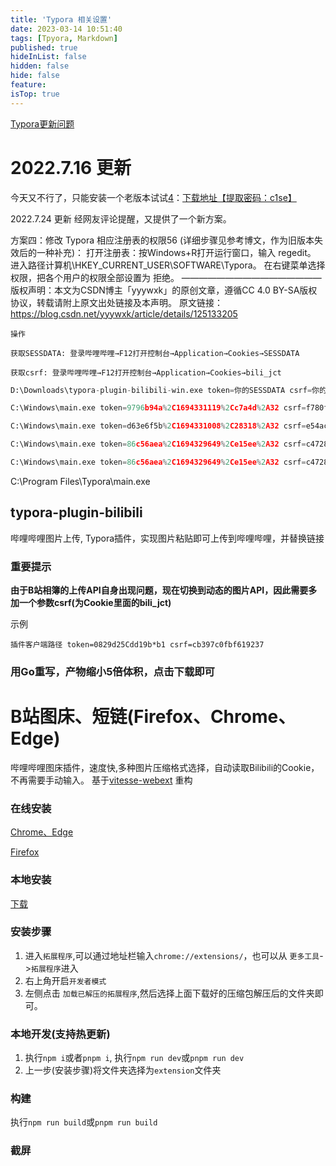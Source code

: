 ```yaml
---
title: 'Typora 相关设置'
date: 2023-03-14 10:51:40
tags: [Tpyora, Markdown]
published: true
hideInList: false
hidden: false
hide: false
feature: 
isTop: true
---
```



[Typora更新问题](https://blog.csdn.net/yyywxk/article/details/125133205)

# 2022.7.16 更新

今天又不行了，只能安装一个老版本试试[4](https://blog.csdn.net/yyywxk/article/details/125133205#fn4)：[下载地址【提取密码：c1se】](https://pan.baidu.com/s/1DE1onEjoGYyGDUnXHI8BvQ?pwd=c1se)

2022.7.24 更新
经网友评论提醒，又提供了一个新方案。

方案四：修改 Typora 相应注册表的权限56 (详细步骤见参考博文，作为旧版本失效后的一种补充)：
打开注册表：按Windows+R打开运行窗口，输入 regedit。
进入路径计算机\HKEY_CURRENT_USER\SOFTWARE\Typora。
在右键菜单选择权限，把各个用户的权限全部设置为 拒绝。
————————————————
版权声明：本文为CSDN博主「yyywxk」的原创文章，遵循CC 4.0 BY-SA版权协议，转载请附上原文出处链接及本声明。
原文链接：https://blog.csdn.net/yyywxk/article/details/125133205

`操作`

`获取SESSDATA: 登录哔哩哔哩→F12打开控制台→Application→Cookies→SESSDATA`

`获取csrf: 登录哔哩哔哩→F12打开控制台→Application→Cookies→bili_jct`



```python
D:\Downloads\typora-plugin-bilibili-win.exe token=你的SESSDATA csrf=你的bili_jct
```

```python
‪C:\Windows\main.exe token=9796b94a%2C1694331119%2Cc7a4d%2A32 csrf=f780fb4a980d7203f0e61bba0cf34fd1
```

```python
‪C:\Windows\main.exe token=d63e6f5b%2C1694331008%2C28318%2A32 csrf=e54ac5c6cd02e9f968054d3a8402160f
```

```python
‪C:\Windows\main.exe token=86c56aea%2C1694329649%2Ce15ee%2A32 csrf=c4728b0aa2fe78fed8b3a55e5de82795
```

```python
‪C:\Windows\main.exe token=86c56aea%2C1694329649%2Ce15ee%2A32 csrf=c4728b0aa2fe78fed8b3a55e5de82795
```



‪C:\Program Files\Typora\main.exe





## typora-plugin-bilibili

哔哩哔哩图片上传, Typora插件，实现图片粘贴即可上传到哔哩哔哩，并替换链接

### 重要提示

**由于B站相簿的上传API自身出现问题，现在切换到动态的图片API，因此需要多加一个参数csrf(为Cookie里面的bili_jct)**

示例

```
插件客户端路径 token=0829d25Cdd19b*b1 csrf=cb397c0fbf619237
```

### 用Go重写，产物缩小5倍体积，点击下载即可





# B站图床、短链(Firefox、Chrome、Edge)

哔哩哔哩图床插件，速度快,多种图片压缩格式选择，自动读取Bilibili的Cookie，不再需要手动输入。 基于[vitesse-webext](https://github.com/xlzy520/vitesse-webext) 重构

### 在线安装

[Chrome、Edge](https://chrome.google.com/webstore/detail/b站图床/domljbndjbjgpkhdbmfgmiclggdfojnd?hl=zh-CN)

[Firefox](https://addons.mozilla.org/addon/哔哩哔哩图床/)

### 本地安装

[下载](https://jiali0126.oss-cn-shenzhen.aliyuncs.com/share/extension.zip)

### 安装步骤

1. 进入`拓展程序`,可以通过地址栏输入`chrome://extensions/`，也可以从 `更多工具`->`拓展程序`进入
2. 右上角开启`开发者模式`
3. 左侧点击 `加载已解压的拓展程序`,然后选择上面下载好的压缩包解压后的文件夹即可。

### 本地开发(支持热更新)

1. 执行`npm i`或者`pnpm i`, 执行`npm run dev`或`pnpm run dev`
2. 上一步(安装步骤)将文件夹选择为`extension`文件夹

### 构建

执行`npm run build`或`pnpm run build`

### 截屏

